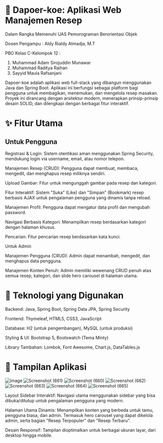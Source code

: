 # 🍳 Dapoer-koe: Aplikasi Web Manajemen Resep

Dalam Rangka Memenuhi UAS Pemorograman Berorientasi Objek

Dosen Pengampu : Aldy Rialdy Atmadja, M.T

PBO Kelas C-Kelompok 12 :
1. Muhammad Adam Sirojuddin Munawar
2. Muhammad Raditya Raihan
3. Sayyid Maula Rafsanjani
   
Dapoer-koe adalah aplikasi web full-stack yang dibangun menggunakan Java dan Spring Boot. Aplikasi ini berfungsi sebagai platform bagi pengguna untuk membagikan, menemukan, dan mengelola resep masakan. Proyek ini dirancang dengan arsitektur modern, menerapkan prinsip-prinsip desain SOLID, dan dilengkapi dengan berbagai fitur interaktif.

# ✨ Fitur Utama
## Untuk Pengguna
Registrasi & Login: Sistem otentikasi aman menggunakan Spring Security, mendukung login via username, email, atau nomor telepon.

Manajemen Resep (CRUD): Pengguna dapat membuat, membaca, mengedit, dan menghapus resep miliknya sendiri.

Upload Gambar: Fitur untuk mengunggah gambar pada resep dan kategori.

Fitur Interaktif: Sistem "Suka" (Like) dan "Simpan" (Bookmark) resep berbasis AJAX untuk pengalaman pengguna yang dinamis tanpa reload.

Manajemen Profil: Pengguna dapat mengatur data profil dan mengubah password.

Navigasi Berbasis Kategori: Menampilkan resep berdasarkan kategori dengan halaman khusus.

Pencarian: Fitur pencarian resep berdasarkan kata kunci.

Untuk Admin

Manajemen Pengguna (CRUD): Admin dapat menambah, mengedit, dan menghapus data pengguna.

Manajemen Konten Penuh: Admin memiliki wewenang CRUD penuh atas semua resep, kategori, dan slide hero carousel di halaman utama.

# 🚀 Teknologi yang Digunakan
Backend: Java, Spring Boot, Spring Data JPA, Spring Security

Frontend: Thymeleaf, HTML5, CSS3, JavaScript

Database: H2 (untuk pengembangan), MySQL (untuk produksi)

Styling & UI: Bootstrap 5, Bootswatch (Tema Minty)

Library Tambahan: Lombok, Font Awesome, Chart.js, DataTables.js

# 🎨 Tampilan Aplikasi

![image](https://github.com/user-attachments/assets/f64b0d75-def2-4e69-a18b-4a149f9a7650)
![Screenshot (661)](https://github.com/user-attachments/assets/2168720f-87be-46af-b927-2f4e342ebbd4)
![Screenshot (660)](https://github.com/user-attachments/assets/6905405e-d1e2-436e-b5e5-5d2d98607e69)
![Screenshot (662)](https://github.com/user-attachments/assets/05d117a8-ae5b-42e3-a0f4-72e8f700eedf)
![Screenshot (663)](https://github.com/user-attachments/assets/8d3944fd-4a77-48e2-8039-5e0bc90292f7)
![Screenshot (664)](https://github.com/user-attachments/assets/20d8e387-3911-47b4-8ff2-26193b7453c0)
![Screenshot (665)](https://github.com/user-attachments/assets/2ea06f2c-81c0-442f-9cdd-9d9432dd9e1d)

Layout Sidebar Interaktif: Navigasi utama menggunakan sidebar yang bisa dibuka/ditutup untuk pengalaman pengguna yang modern.

Halaman Utama Dinamis: Menampilkan konten yang berbeda untuk tamu, pengguna biasa, dan admin. Termasuk hero carousel yang dapat dikelola admin, serta bagian "Resep Terpopuler" dan "Resep Terbaru".

Desain Responsif: Tampilan dioptimalkan untuk berbagai ukuran layar, dari desktop hingga mobile.
